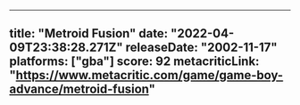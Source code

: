 
---
title: "Metroid Fusion"
date: "2022-04-09T23:38:28.271Z"
releaseDate: "2002-11-17"
platforms: ["gba"]
score: 92
metacriticLink: "https://www.metacritic.com/game/game-boy-advance/metroid-fusion"
---
